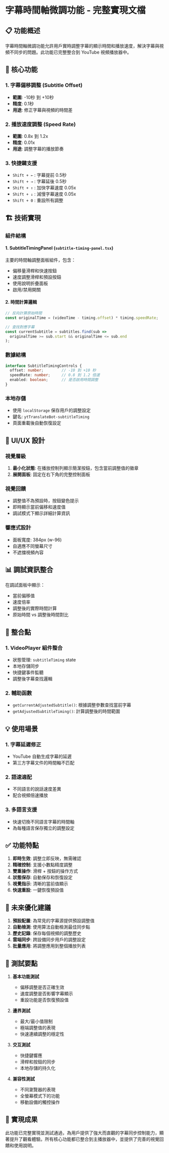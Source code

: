 # 字幕時間軸微調功能 - 完整實現文檔

## 📋 功能概述

字幕時間軸微調功能允許用戶實時調整字幕的顯示時間和播放速度，解決字幕與視頻不同步的問題。此功能已完整整合到 YouTube 視頻播放器中。

## 🎯 核心功能

### 1. 字幕偏移調整 (Subtitle Offset)
- **範圍**: -10秒 到 +10秒
- **精度**: 0.1秒
- **用途**: 修正字幕與視頻的時間差

### 2. 播放速度調整 (Speed Rate)
- **範圍**: 0.8x 到 1.2x
- **精度**: 0.01x
- **用途**: 調整字幕的播放節奏

### 3. 快捷鍵支援
- `Shift + ←` : 字幕提前 0.5秒
- `Shift + →` : 字幕延後 0.5秒
- `Shift + ↑` : 加快字幕速度 0.05x
- `Shift + ↓` : 減慢字幕速度 0.05x
- `Shift + 0` : 重設所有調整

## 🏗️ 技術實現

### 組件結構

#### 1. SubtitleTimingPanel (`subtitle-timing-panel.tsx`)
主要的時間軸調整面板組件，包含：
- 偏移量滑桿和快速按鈕
- 速度調整滑桿和預設按鈕
- 使用說明折疊面板
- 啟用/禁用開關

#### 2. 時間計算邏輯
```typescript
// 反向計算原始時間
const originalTime = (videoTime - timing.offset) * timing.speedRate;

// 查找對應字幕
const currentSubtitle = subtitles.find(sub => 
  originalTime >= sub.start && originalTime <= sub.end
);
```

### 數據結構

```typescript
interface SubtitleTimingControls {
  offset: number;        // -10 到 +10 秒
  speedRate: number;     // 0.8 到 1.2 倍速
  enabled: boolean;      // 是否啟用時間調整
}
```

### 本地存儲
- 使用 `localStorage` 保存用戶的調整設定
- 鍵名: `ytTranslateBot-subtitleTiming`
- 頁面重載後自動恢復設定

## 🎨 UI/UX 設計

### 視覺層級
1. **最小化狀態**: 在播放控制列顯示簡潔按鈕，包含當前調整值的徽章
2. **展開面板**: 固定在右下角的完整控制面板

### 視覺回饋
- 調整值不為預設時，按鈕變色提示
- 即時顯示當前偏移和速度值
- 調試模式下顯示詳細計算資訊

### 響應式設計
- 面板寬度: 384px (w-96)
- 自適應不同螢幕尺寸
- 不遮擋視頻內容

## 📊 調試資訊整合

在調試面板中顯示：
- 當前偏移值
- 速度倍率
- 調整後的實際時間計算
- 原始時間 vs 調整後時間對比

## 🔧 整合點

### 1. VideoPlayer 組件整合
- 狀態管理: `subtitleTiming` state
- 本地存儲同步
- 快捷鍵事件監聽
- 調整後字幕查找邏輯

### 2. 輔助函數
- `getCurrentAdjustedSubtitle()`: 根據調整參數查找當前字幕
- `getAdjustedSubtitleTiming()`: 計算調整後的時間範圍

## 💡 使用場景

### 1. 字幕延遲修正
- YouTube 自動生成字幕的延遲
- 第三方字幕文件的時間軸不匹配

### 2. 語速適配
- 不同語言的說話速度差異
- 配合視頻倍速播放

### 3. 多語言支援
- 快速切換不同語言字幕的時間軸
- 為每種語言保存獨立的調整設定

## ✅ 功能特點

1. **即時生效**: 調整立即反映，無需確認
2. **精確控制**: 支援小數點精度調整
3. **雙重操作**: 滑桿 + 按鈕的操作方式
4. **狀態保存**: 自動保存和恢復設定
5. **視覺指示**: 清晰的當前值顯示
6. **快速重設**: 一鍵恢復預設值

## 🚀 未來優化建議

1. **預設配置**: 為常見的字幕源提供預設調整值
2. **自動檢測**: 使用算法自動檢測最佳同步點
3. **歷史記錄**: 保存每個視頻的調整歷史
4. **雲端同步**: 跨設備同步用戶的調整設定
5. **批量應用**: 將調整應用到整個播放列表

## 📝 測試要點

1. **基本功能測試**
   - 偏移調整是否正確生效
   - 速度調整是否影響字幕顯示
   - 重設功能是否恢復預設值

2. **邊界測試**
   - 最大/最小值限制
   - 極端調整值的表現
   - 快速連續調整的穩定性

3. **交互測試**
   - 快捷鍵響應
   - 滑桿和按鈕的同步
   - 本地存儲的持久化

4. **兼容性測試**
   - 不同瀏覽器的表現
   - 全螢幕模式下的功能
   - 移動設備的觸控操作

## 🎉 實現成果

此功能已完整實現並測試通過，為用戶提供了強大而直觀的字幕同步控制能力，顯著提升了觀看體驗。所有核心功能都已整合到主播放器中，並提供了完善的視覺回饋和使用說明。
